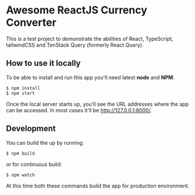 # Awesome ReactJS Currency Converter

This is a test project to demonstrate the abilities of React, TypeScript, tailwindCSS and TenStack Query (formerly React Query).

## How to use it locally
To be able to install and run this app you'll need latest **node** and **NPM**.

```shell
$ npm install
$ npm start
```

Once the local server starts up, you'll see the URL addresses where the app can be accessed. In most cases it'll be http://127.0.0.1:8000/.

## Development
You can build the up by running:

```shell
$ npm build
```

or for continuous build:

```shell
$ npm watch
```

At this time both these commands build the app for production environment.
